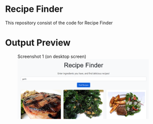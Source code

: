 # Recipe Finder
This repository consist of the code for Recipe Finder


# Output Preview


<figure>
  <figcaption>Screenshot 1 (on desktop screen)</figcaption>
  <img src="preview.png" alt="Screenshot 1" width="700">
</figure>


